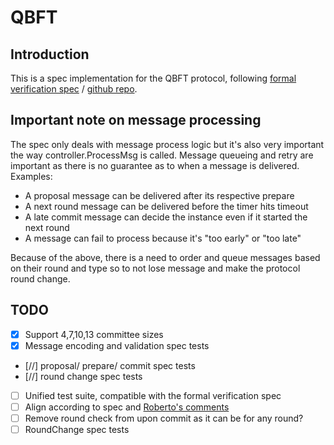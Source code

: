 
# QBFT

## Introduction
This is a spec implementation for the QBFT protocol, following [formal verification spec](https://entethalliance.github.io/client-spec/qbft_spec.html#dfn-qbftspecification) / [github repo](https://github.com/ConsenSys/qbft-formal-spec-and-verification).

## Important note on message processing
The spec only deals with message process logic but it's also very important the way controller.ProcessMsg is called.
Message queueing and retry are important as there is no guarantee as to when a message is delivered.
Examples:
* A proposal message can be delivered after its respective prepare
* A next round message can be delivered before the timer hits timeout
* A late commit message can decide the instance even if it started the next round
* A message can fail to process because it's "too early" or "too late"

Because of the above, there is a need to order and queue messages based on their round and type so to not lose message and make the protocol round change.

## TODO
- [X] Support 4,7,10,13 committee sizes
- [X] Message encoding and validation spec tests
- [//] proposal/ prepare/ commit spec tests
- [//] round change spec tests
- [ ] Unified test suite, compatible with the formal verification spec
- [ ] Align according to spec and [Roberto's comments](./roberto_comments)
- [ ] Remove round check from upon commit as it can be for any round?
- [ ] RoundChange spec tests